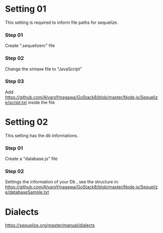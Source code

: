 # Setting 01
This setting is required to inform file paths for sequelize.

### Step 01
Create ".sequelizerc" file

### Step 02
Change the sintaxe file to "JavaScript"

### Step 03
Add https://github.com/AlvaroYmagawa/GoStack8/blob/master/Node.js/Sequelize/script.txt inside the file


# Setting 02
This setting has the db informations.
	
### Step 01 
Create a "database.js" file

### Step 02
Settings the information of your Db , see the structure in:
https://github.com/AlvaroYmagawa/GoStack8/blob/master/Node.js/Sequelize/databaseSample.txt


# Dialects
https://sequelize.org/master/manual/dialects

